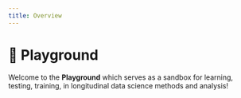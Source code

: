 ```yaml
---
title: Overview
---
```


# 🛝 **Playground**

Welcome to the **Playground** which serves as a sandbox for learning, testing, training, in longitudinal data science methods and analysis!
